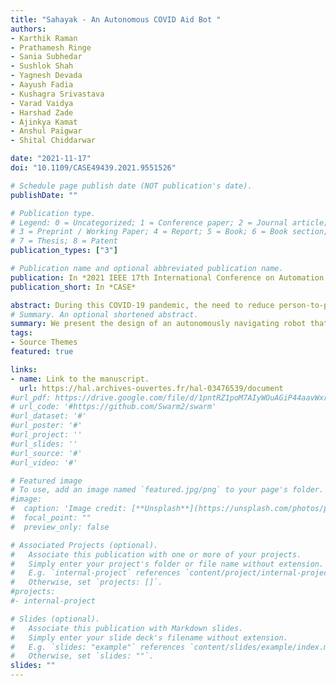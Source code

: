 ```yaml
---
title: "Sahayak - An Autonomous COVID Aid Bot "
authors: 
- Karthik Raman
- Prathamesh Ringe
- Sania Subhedar
- Sushlok Shah
- Yagnesh Devada
- Aayush Fadia
- Kushagra Srivastava
- Varad Vaidya
- Harshad Zade
- Ajinkya Kamat
- Anshul Paigwar
- Shital Chiddarwar

date: "2021-11-17"
doi: "10.1109/CASE49439.2021.9551526"

# Schedule page publish date (NOT publication's date).
publishDate: ""

# Publication type.
# Legend: 0 = Uncategorized; 1 = Conference paper; 2 = Journal article;
# 3 = Preprint / Working Paper; 4 = Report; 5 = Book; 6 = Book section;
# 7 = Thesis; 8 = Patent
publication_types: ["3"]

# Publication name and optional abbreviated publication name.
publication: In *2021 IEEE 17th International Conference on Automation Science and Engineering*
publication_short: In *CASE*

abstract: During this COVID-19 pandemic, the need to reduce person-to-person contact in hospitals and quarantine facilities has increased exponentially. Developing an autonomous robot for hospital environments is a potential solution aiming to reduce the risk of infection. This work proposes a general framework for developing medical assistive robots capable of delivering food and medicine to patients and facilitating teleconferencing with doctors. The ideas presented here have been validated extensively in simulated environments employing a Navigation Stack for autonomous mobility, while a teleoperated prototype was deployed at AIIMS Nagpur, India.
# Summary. An optional shortened abstract.
summary: We present the design of an autonomously navigating robot that can be deployed at hospitals to reduce the contact between healthcare workers and their patients. Future works will involve provisions for Dynamic Obstacle Avoidance and solutions for the Global Localization problem.
tags:
- Source Themes
featured: true

links:
- name: Link to the manuscript.
  url: https://hal.archives-ouvertes.fr/hal-03476539/document
#url_pdf: https://drive.google.com/file/d/1pntRZ1poM7AIyWOuAGiP44aavWxrZPY8/view?usp=sharing
# url_code: '#https://github.com/Swarm2/swarm'
#url_dataset: '#'
#url_poster: '#'
#url_project: ''
#url_slides: ''
#url_source: '#'
#url_video: '#'

# Featured image
# To use, add an image named `featured.jpg/png` to your page's folder. 
#image:
#  caption: 'Image credit: [**Unsplash**](https://unsplash.com/photos/pLCdAaMFLTE)'
#  focal_point: ""
#  preview_only: false

# Associated Projects (optional).
#   Associate this publication with one or more of your projects.
#   Simply enter your project's folder or file name without extension.
#   E.g. `internal-project` references `content/project/internal-project/index.md`.
#   Otherwise, set `projects: []`.
#projects:
#- internal-project

# Slides (optional).
#   Associate this publication with Markdown slides.
#   Simply enter your slide deck's filename without extension.
#   E.g. `slides: "example"` references `content/slides/example/index.md`.
#   Otherwise, set `slides: ""`.
slides: ""
---
```



